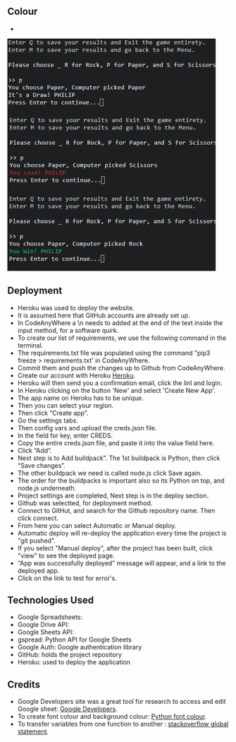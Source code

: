 

## Colour
- 
![Font Colour](documentation/colours.png)

## Deployment
- Heroku was used to deploy the website.
- It is assumed here that GitHub accounts are already set up.
- In CodeAnyWhere a \n needs to added at the end of the text inside the input method, for a software quirk.
- To create our list of requirements, we  use the following command in the terminal.
- The requirements.txt file was populated using the command "pip3 freeze > requirements.txt' in CodeAnyWhere.
- Commit them and push the changes up to Github from CodeAnyWhere.
- Create our account with Heroku [Heroku](https://id.heroku.com/login).
- Heroku will then send you a confirmation email, click the linl and login.
- In Heroku clicking on the button 'New' and select 'Create New App'.
- The app name on Heroku has to be unique.
- Then you can select your region.
- Then click “Create app”.
- Go the settings tabs.
- Then config vars and upload the creds.json file.
- In the field for key, enter CREDS.
- Copy the entire creds.json file, and paste it into the value field here.
- Click “Add”.
- Next step is to Add buildpack”. The 1st buildpack is Python, then click “Save changes”.
- The other buildpack  we need is called node.js click Save again.
- The order for the buildpacks is important also so its Python on top, and node.js underneath.
- Project settings are completed, Next step is in the deploy section.
- Github was selectted, for deployment method.
- Connect to GitHut, and search for the Github repository name. Then click connect.
- From here you can select Automatic or Manual deploy.
- Automatic deploy will re-deploy the application every time the project is "git pushed".
- If you select "Manual deploy", after the project has been built, click "view" to see the deployed page.
- “App was successfully deployed” message will appear, and a link to the deployed app.
- Click on the link to test for error's.



## Technologies Used
- Google Spreadsheets:
- Google Drive API:
- Google Sheets API:
- gspread: Python API for Google Sheets
- Google Auth: Google authentication library
- GitHub: holds the project repository
- Heroku: used to deploy the application



## Credits
- Google Developers site was a great tool for research to access and edit Google sheet: [Google Developers](https://developers.google.com/sheets/api/guides/create).
- To create font colour and background colour: [Python font colour](https://www.lihaoyi.com/post/BuildyourownCommandLinewithANSIescapecodes.html).
- To transfer variables from one function to another  : [stackoverflow global statement](https://stackoverflow.com/questions/10506973/can-not-increment-global-variable-from-function-in-python).